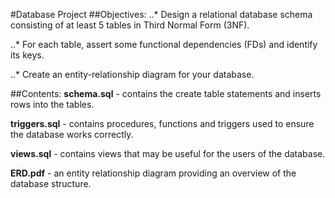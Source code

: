#Database Project
##Objectives: 
..* Design a relational database schema consisting of at least 5 tables in Third Normal Form (3NF).

..* For each table, assert some functional dependencies (FDs) and identify its keys.

..* Create an entity-relationship diagram for your database.

##Contents:
**schema.sql** - contains the create table statements and inserts rows into the tables.

**triggers.sql** - contains procedures, functions and triggers used to ensure the database works correctly.

**views.sql** - contains views that may be useful for the users of the database.

**ERD.pdf** - an entity relationship diagram providing an overview of the database structure.

